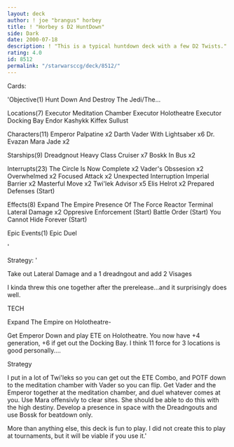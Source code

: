 ```yaml
---
layout: deck
author: ! joe "brangus" horbey
title: ! "Horbey s D2 HuntDown"
side: Dark
date: 2000-07-18
description: ! "This is a typical huntdown deck with a few D2 Twists."
rating: 4.0
id: 8512
permalink: "/starwarsccg/deck/8512/"
---
```

Cards: 

'Objective(1)
Hunt Down And Destroy The Jedi/The...

Locations(7)
Executor Meditation Chamber
Executor Holotheatre
Executor Docking Bay
Endor
Kashykk
Kiffex
Sullust

Characters(11)
Emperor Palpatine x2
Darth Vader With Lightsaber x6
Dr. Evazan
Mara Jade x2

Starships(9)
Dreadgnout Heavy Class Cruiser x7
Boskk In Bus x2

Interrupts(23)
The Circle Is Now Complete x2
Vader's Obssesion x2
Overwhelmed x2
Focused Attack x2
Unexpected Interruption
Imperial Barrier x2
Masterful Move x2
Twi'lek Advisor x5
Elis Helrot x2
Prepared Defenses (Start)

Effects(8)
Expand The Empire
Presence Of The Force
Reactor Terminal
Lateral Damage x2
Oppresive Enforcement (Start)
Battle Order (Start)
You Cannot Hide Forever (Start)

Epic Events(1)
Epic Duel















'

Strategy: '

Take out Lateral Damage and a 1 dreadngout and add 2 Visages


I kinda threw this one together after the prerelease...and it surprisingly does well.

TECH

Expand The Empire on Holotheatre-

Get Emperor Down and play ETE on Holotheatre. You now have +4 generation, +6 if get out the Docking Bay. I think 11 force for 3 locations is good personally....

Strategy

I put in a lot of Twi'leks so you can get out the ETE Combo, and POTF down to the meditation chamber with Vader so you can flip. Get Vader and the Emperor together at the meditation chamber, and duel whatever comes at you. Use Mara offensivly to clear sites. She should be able to do this with the high destiny. Develop a presence in space with the Dreadngouts and use Bossk for beatdown only.

More than anything else, this deck is fun to play. I did not create this to play at tournaments, but it will be viable if you use it.'
